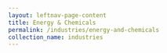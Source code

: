 ```yaml
---
layout: leftnav-page-content
title: Energy & Chemicals
permalink: /industries/energy-and-chemicals
collection_name: industries
---
```

